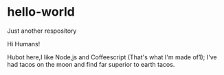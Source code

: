 # hello-world
Just another respository

Hi Humans!

Hubot here,I like Node,js and Coffeescript (That's what I'm made of1);
I've had tacos on the moon and find far superior to earth tacos.

